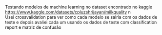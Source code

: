 Testando modelos de machine learning no dataset encontrado no kaggle https://www.kaggle.com/datasets/cpluzshrijayan/milkquality n\
Usei crossvalidation para ver como cada modelo se sairia com os dados de teste e depois avaliei cada um usando os dados de teste com classification report e matriz de confusão
